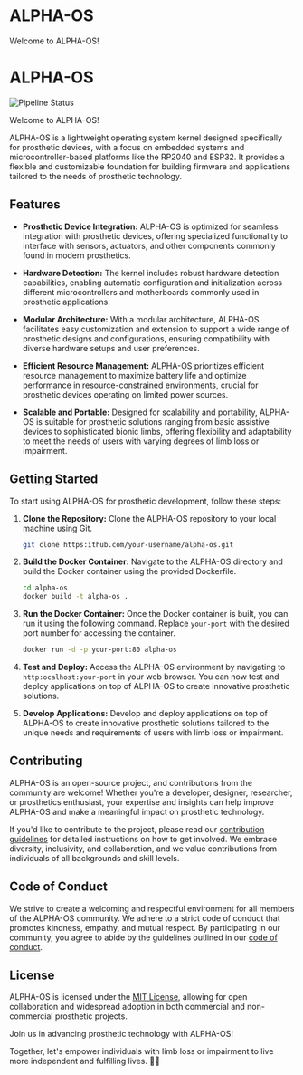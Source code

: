 # ALPHA-OS

Welcome to ALPHA-OS!
# ALPHA-OS

![Pipeline Status](https://github.com/lamecube/alpha-os/actions/workflows/build-container.yml)

Welcome to ALPHA-OS!

<!-- Rest of your content -->


ALPHA-OS is a lightweight operating system kernel designed specifically for prosthetic devices, with a focus on embedded systems and microcontroller-based platforms like the RP2040 and ESP32. It provides a flexible and customizable foundation for building firmware and applications tailored to the needs of prosthetic technology.

[comment]: <> (ALPHA-OS is dedicated to James and Gayle Gabbert, for their unwavering support and guidance, and to Howard Redinger, for his ever-guiding wisdom and patience. James instilled in me the values of resilience and perseverance, teaching me to embrace challenges and strive for excellence. Gayle provided the nurturing environment and encouragement that enabled me to pursue my passions and aspirations. Howard exemplifies the power of empathy and understanding, transcending bias and social class to truly listen and connect with others. Together, they have shaped my journey and inspired me to contribute to projects like ALPHA-OS, with the goal of making a positive impact on humanity.)

## Features

- **Prosthetic Device Integration:** ALPHA-OS is optimized for seamless integration with prosthetic devices, offering specialized functionality to interface with sensors, actuators, and other components commonly found in modern prosthetics.

- **Hardware Detection:** The kernel includes robust hardware detection capabilities, enabling automatic configuration and initialization across different microcontrollers and motherboards commonly used in prosthetic applications.

- **Modular Architecture:** With a modular architecture, ALPHA-OS facilitates easy customization and extension to support a wide range of prosthetic designs and configurations, ensuring compatibility with diverse hardware setups and user preferences.

- **Efficient Resource Management:** ALPHA-OS prioritizes efficient resource management to maximize battery life and optimize performance in resource-constrained environments, crucial for prosthetic devices operating on limited power sources.

- **Scalable and Portable:** Designed for scalability and portability, ALPHA-OS is suitable for prosthetic solutions ranging from basic assistive devices to sophisticated bionic limbs, offering flexibility and adaptability to meet the needs of users with varying degrees of limb loss or impairment.

## Getting Started

To start using ALPHA-OS for prosthetic development, follow these steps:

1. **Clone the Repository:** Clone the ALPHA-OS repository to your local machine using Git.

    ```bash
    git clone https:ithub.com/your-username/alpha-os.git
    ```

2. **Build the Docker Container:** Navigate to the ALPHA-OS directory and build the Docker container using the provided Dockerfile.

    ```bash
    cd alpha-os
    docker build -t alpha-os .
    ```

3. **Run the Docker Container:** Once the Docker container is built, you can run it using the following command. Replace `your-port` with the desired port number for accessing the container.

    ```bash
    docker run -d -p your-port:80 alpha-os
    ```

4. **Test and Deploy:** Access the ALPHA-OS environment by navigating to `http:ocalhost:your-port` in your web browser. You can now test and deploy applications on top of ALPHA-OS to create innovative prosthetic solutions.

5. **Develop Applications:** Develop and deploy applications on top of ALPHA-OS to create innovative prosthetic solutions tailored to the unique needs and requirements of users with limb loss or impairment.

## Contributing

ALPHA-OS is an open-source project, and contributions from the community are welcome! Whether you're a developer, designer, researcher, or prosthetics enthusiast, your expertise and insights can help improve ALPHA-OS and make a meaningful impact on prosthetic technology.

If you'd like to contribute to the project, please read our [contribution guidelines](CONTRIBUTING.md) for detailed instructions on how to get involved. We embrace diversity, inclusivity, and collaboration, and we value contributions from individuals of all backgrounds and skill levels.

## Code of Conduct

We strive to create a welcoming and respectful environment for all members of the ALPHA-OS community. We adhere to a strict code of conduct that promotes kindness, empathy, and mutual respect. By participating in our community, you agree to abide by the guidelines outlined in our [code of conduct](CODE_OF_CONDUCT.md).

## License

ALPHA-OS is licensed under the [MIT License](LICENSE), allowing for open collaboration and widespread adoption in both commercial and non-commercial prosthetic projects.

Join us in advancing prosthetic technology with ALPHA-OS!

Together, let's empower individuals with limb loss or impairment to live more independent and fulfilling lives. 🦾🚀
